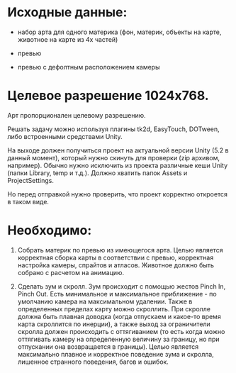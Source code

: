 # Исходные данные: #

* набор арта для одного материка (фон, материк, объекты на карте, животное на карте из 4х частей)

* превью 

* превью с дефолтным расположением камеры

# Целевое разрешение 1024x768. #

 Арт пропорционален целевому разрешению.


Решать задачу можно используя плагины tk2d, EasyTouch, DOTween, либо встроенными средствами Unity.


На выходе должен получиться проект на актуальной версии Unity (5.2 в данный момент), который нужно скинуть для проверки (zip архивом, например). Обычно нужно исключить из проекта различные кеши Unity (папки Library, temp и т.д.). Должно хватить папок Assets и ProjectSettings. 

Но перед отправкой нужно проверить, что проект корректно откроется в таком виде.

# Необходимо: #

1. Собрать материк по превью из имеющегося арта. Целью является корректная сборка карты в соответствии с превью, корректная настройка камеры, спрайтов и атласов. Животное должно быть собрано с расчетом на анимацию.

2. Сделать зум и скролл. Зум происходит с помощью жестов Pinch In, Pinch Out. Есть минимальное и максимальное приближение - по умолчанию камера на максимальном удалении. Также в определенных пределах карту можно скроллить. При скролле должна быть плавная доводка (когда отпускаем и какое-то время карта скроллится по инерции), а также выход за ограничители скролла должен происходить с оттягиванием (то есть когда можно оттягивать камеру на определенную величину за границу, но при отпускании она возвращается в границы). Целью является максимально плавное и корректное поведение зума и скролла, лишенное странного поведения, багов и ошибок.